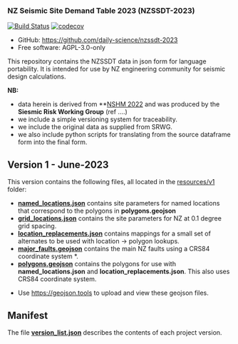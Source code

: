 ### NZ Seismic Site Demand Table 2023 (NZSSDT-2023)

[![Build Status](https://github.com/daily-science/nzssdt-2023/actions/workflows/dev.yml/badge.svg)](https://github.com/daily-science/nzssdt-2023/actions/workflows/dev.yml)
[![codecov](https://codecov.io/gh/daily-science/nzssdt-2023/branch/main/graphs/badge.svg)](https://codecov.io/github/daily-science/nzssdt-2023)

* GitHub: <https://github.com/daily-science/nzssdt-2023>
* Free software: AGPL-3.0-only

This repository contains the NZSSDT data in json form for language portability. It is intended
for use by NZ engineering community for seismic design calculations.

**NB:**

 - data herein is derived from **[NSHM 2022](https:nshm.gms.cri.nz) and was produced by the **Siesmic Risk Working Group** (ref ....)
 - we include a simple versioning system for traceability.
 - we include the original data as supplied from SRWG.
 - we also include python scripts for translating from the source dataframe form into the final form.

## Version 1  - June-2023

This version contains the following files, all located in the [resources/v1](resources/v1) folder:

 - **[named_locations.json](resources/v1/named_locations.json)** contains site parameters for named locations that correspond to the polygons in **polygons.geojson**
 - **[grid_locations.json](resources/v1/grid_locations.json)** contains the site parameters for NZ at 0.1 degree grid spacing.
 - **[location_replacements.json](resources/v1/location_replacements.json)** contains mappings for a small set of alternates to be used with location -> polygon lookups.
 - **[major_faults.geojson](resources/v1/major_faults.geojson)** contains the main NZ faults using a CRS84 coordinate system *.
 - **[polygons.geojson](resources/v1/polygons.geojson)** contains the polygons for use with **named_locations.json** and **location_replacements.json**. This also uses CRS84 coordinate system.

 * Use https://geojson.tools to upload and view these geojson files.


## Manifest

The file **[version_list.json](resources/version_list.json)** describes the contents of each project version.


